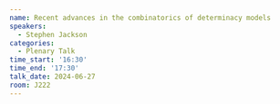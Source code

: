 ```yaml
---
name: Recent advances in the combinatorics of determinacy models
speakers:
  - Stephen Jackson
categories:
  - Plenary Talk
time_start: '16:30'
time_end: '17:30'
talk_date: 2024-06-27
room: J222
---
```


